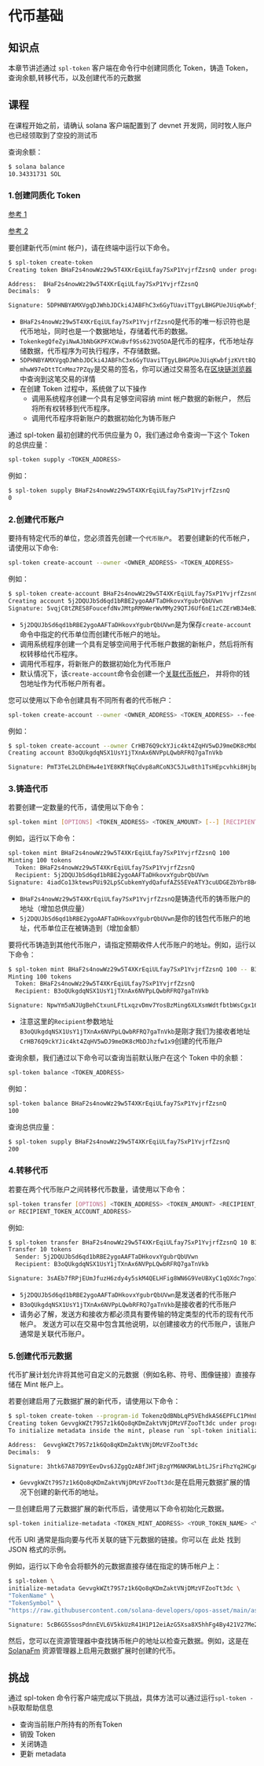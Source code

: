 # 代币基础

## 知识点

本章节讲述通过 `spl-token` 客户端在命令行中创建同质化 Token，铸造 Token，查询余额,转移代币，以及创建代币的元数据

## 课程

在课程开始之前，请确认 solana 客户端配置到了 devnet 开发网，同时牧人账户也已经领取到了空投的测试币

查询余额：

```sh
$ solana balance
10.34331731 SOL
```

### 1.创建同质化 Token

[参考 1](/SolanaProgramLibrary/token#example-creating-your-own-fungible-token)

[参考 2](/SolanaDocumention/core/tokens)

要创建新代币(mint 帐户)，请在终端中运行以下命令。

```sh
$ spl-token create-token
Creating token BHaF2s4nowWz29w5T4XKrEqiULfay7SxP1YvjrfZzsnQ under program TokenkegQfeZyiNwAJbNbGKPFXCWuBvf9Ss623VQ5DA

Address:  BHaF2s4nowWz29w5T4XKrEqiULfay7SxP1YvjrfZzsnQ
Decimals:  9

Signature: 5DPHNBYAMXVgqDJWhbJDCki4JABFhC3x6GyTUaviTTgyLBHGPUeJUiqKwbfjzKVttBQmhwW97eDttTCnMmz7PZqy
```

- `BHaF2s4nowWz29w5T4XKrEqiULfay7SxP1YvjrfZzsnQ`是代币的唯一标识符也是代币地址，同时也是一个数据地址，存储着代币的数据。
- `TokenkegQfeZyiNwAJbNbGKPFXCWuBvf9Ss623VQ5DA`是代币的程序，代币地址存储数据，代币程序为可执行程序，不存储数据。
- `5DPHNBYAMXVgqDJWhbJDCki4JABFhC3x6GyTUaviTTgyLBHGPUeJUiqKwbfjzKVttBQmhwW97eDttTCnMmz7PZqy`是交易的签名，你可以通过交易签名在[区块链浏览器](https://solscan.io/tx/5DPHNBYAMXVgqDJWhbJDCki4JABFhC3x6GyTUaviTTgyLBHGPUeJUiqKwbfjzKVttBQmhwW97eDttTCnMmz7PZqy?cluster=devnet)中查询到这笔交易的详情
- 在创建 Token 过程中，系统做了以下操作
  - 调用系统程序创建一个具有足够空间容纳 mint 帐户数据的新帐户， 然后将所有权转移到代币程序。
  - 调用代币程序将新账户的数据初始化为铸币账户

通过 spl-token 最初创建的代币供应量为 0，我们通过命令查询一下这个 Token 的总供应量：

```sh
spl-token supply <TOKEN_ADDRESS>
```

例如：

```sh
$ spl-token supply BHaF2s4nowWz29w5T4XKrEqiULfay7SxP1YvjrfZzsnQ
0
```

### 2.创建代币账户

要持有特定代币的单位，您必须首先创建一个`代币账户`。 若要创建新的代币帐户，请使用以下命令:

```sh
spl-token create-account --owner <OWNER_ADDRESS> <TOKEN_ADDRESS>
```

例如：

```sh
$ spl-token create-account BHaF2s4nowWz29w5T4XKrEqiULfay7SxP1YvjrfZzsnQ
Creating account 5j2DQUJbSd6qd1bRBE2ygoAAFTaDHkovxYgubrQbUVwn
Signature: 5vqjC8tZRES8FoucefdNvJMtpRM9WerWvMMy29QTJ6Uf6nE1zCZErWB34eBJaPrXE4iaWvBDuYJX7Mdjzb7fUyNM
```

- `5j2DQUJbSd6qd1bRBE2ygoAAFTaDHkovxYgubrQbUVwn`是为保存`create-account`命令中指定的代币单位而创建代币帐户的地址。
- 调用系统程序创建一个具有足够空间用于代币帐户数据的新帐户，然后将所有权转移给代币程序。
- 调用代币程序，将新账户的数据初始化为代币账户
- 默认情况下，该`create-account`命令会创建一个[关联代币帐户](/SolanaDocumention/core/tokens#associated-token-account)， 并将你的钱包地址作为代币帐户所有者。

您可以使用以下命令创建具有不同所有者的代币帐户：

```sh
spl-token create-account --owner <OWNER_ADDRESS> <TOKEN_ADDRESS> --fee-payer ${HOME}/.config/solana/id.json
```

例如：

```sh
$ spl-token create-account --owner CrHB76Q9ckYJic4kt4ZqHV5wDJ9meDK8cMbDJhzfw1x9 BHaF2s4nowWz29w5T4XKrEqiULfay7SxP1YvjrfZzsnQ --fee-payer ~/.config/solana/id.json
Creating account B3oQUkgdqNSX1UsY1jTXnAx6NVPpLQwbRFRQ7gaTnVkb

Signature: PmT3TeL2LDhEHw4e1YE8KRfNqCdvp8aRCoN3C5JLw8th1TsHEpcvhki8Hjbpgmy2up8xVbB7R24hqEwvMDtPy7f
```

### 3.铸造代币

若要创建一定数量的代币，请使用以下命令：

```sh
spl-token mint [OPTIONS] <TOKEN_ADDRESS> <TOKEN_AMOUNT> [--] [RECIPIENT_TOKEN_ACCOUNT_ADDRESS]
```

例如，运行以下命令：

```sh
spl-token mint BHaF2s4nowWz29w5T4XKrEqiULfay7SxP1YvjrfZzsnQ 100
Minting 100 tokens
  Token: BHaF2s4nowWz29w5T4XKrEqiULfay7SxP1YvjrfZzsnQ
  Recipient: 5j2DQUJbSd6qd1bRBE2ygoAAFTaDHkovxYgubrQbUVwn
Signature: 4iadCo13ktewsPUi92LpSCubkemYydQafufAZS5EVeATY3cuUDGEZbYbr8B4tpsiHuFNkcUTc5y2axthADthHcWq
```

- `BHaF2s4nowWz29w5T4XKrEqiULfay7SxP1YvjrfZzsnQ`是铸造代币的铸币账户的地址（增加总供应量）
- `5j2DQUJbSd6qd1bRBE2ygoAAFTaDHkovxYgubrQbUVwn`是你的钱包代币账户的地址，代币单位正在被铸造到（增加金额）

要将代币铸造到其他代币账户，请指定预期收件人代币账户的地址。例如，运行以下命令：

```sh
$ spl-token mint BHaF2s4nowWz29w5T4XKrEqiULfay7SxP1YvjrfZzsnQ 100 -- B3oQUkgdqNSX1UsY1jTXnAx6NVPpLQwbRFRQ7gaTnVkb
Minting 100 tokens
  Token: BHaF2s4nowWz29w5T4XKrEqiULfay7SxP1YvjrfZzsnQ
  Recipient: B3oQUkgdqNSX1UsY1jTXnAx6NVPpLQwbRFRQ7gaTnVkb

Signature: NpwYm5aNJUgBehCtxunLFtLxqzvDmv7YosBzMing6XLXsmWdtfbtbWsCgx16emLiD3Up2rpS4u9wAZy9MQ67XPn
```

- 注意这里的`Recipient`参数地址`B3oQUkgdqNSX1UsY1jTXnAx6NVPpLQwbRFRQ7gaTnVkb`是刚才我们为接收者地址`CrHB76Q9ckYJic4kt4ZqHV5wDJ9meDK8cMbDJhzfw1x9`创建的代币账户

查询余额，我们通过以下命令可以查询当前默认账户在这个 Token 中的余额：

```sh
spl-token balance <TOKEN_ADDRESS>
```

例如：

```sh
spl-token balance BHaF2s4nowWz29w5T4XKrEqiULfay7SxP1YvjrfZzsnQ
100
```

查询总供应量：

```sh
$ spl-token supply BHaF2s4nowWz29w5T4XKrEqiULfay7SxP1YvjrfZzsnQ
200
```

### 4.转移代币

若要在两个代币账户之间转移代币数量，请使用以下命令：

```sh
spl-token transfer [OPTIONS] <TOKEN_ADDRESS> <TOKEN_AMOUNT> <RECIPIENT_ADDRESS
or RECIPIENT_TOKEN_ACCOUNT_ADDRESS>
```

例如:

```sh
$ spl-token transfer BHaF2s4nowWz29w5T4XKrEqiULfay7SxP1YvjrfZzsnQ 10 B3oQUkgdqNSX1UsY1jTXnAx6NVPpLQwbRFRQ7gaTnVkb
Transfer 10 tokens
  Sender: 5j2DQUJbSd6qd1bRBE2ygoAAFTaDHkovxYgubrQbUVwn
  Recipient: B3oQUkgdqNSX1UsY1jTXnAx6NVPpLQwbRFRQ7gaTnVkb

Signature: 3sAEb7fRPjEUmJfuzH6zdy4y5skM4QELHFig8WN6G9VeUBXyC1qQXdc7ngo1nszLb2nnrufjCJvNYrfWuUNwj5Cd
```

- `5j2DQUJbSd6qd1bRBE2ygoAAFTaDHkovxYgubrQbUVwn`是发送者的代币账户
- `B3oQUkgdqNSX1UsY1jTXnAx6NVPpLQwbRFRQ7gaTnVkb`是接收者的代币账户
- 请务必了解，发送方和接收方都必须具有要传输的特定类型的代币的现有代币帐户。 发送方可以在交易中包含其他说明，以创建接收方的代币账户，该账户通常是关联代币账户。

### 5.创建代币元数据

代币扩展计划允许将其他可自定义的元数据（例如名称、符号、图像链接）直接存储在 Mint 帐户上。

若要创建启用了元数据扩展的新代币，请使用以下命令：

```sh
$ spl-token create-token --program-id TokenzQdBNbLqP5VEhdkAS6EPFLC1PHnBqCXEpPxuEb --enable-metadata
Creating token GevvgkWZt79S7z1k6Qo8qKDmZaktVNjDMzVFZooTt3dc under program TokenzQdBNbLqP5VEhdkAS6EPFLC1PHnBqCXEpPxuEb
To initialize metadata inside the mint, please run `spl-token initialize-metadata GevvgkWZt79S7z1k6Qo8qKDmZaktVNjDMzVFZooTt3dc <YOUR_TOKEN_NAME> <YOUR_TOKEN_SYMBOL> <YOUR_TOKEN_URI>`, and sign with the mint authority.

Address:  GevvgkWZt79S7z1k6Qo8qKDmZaktVNjDMzVFZooTt3dc
Decimals:  9

Signature: 3htk67A87D9YEevDvs6JZggQzABfJHTjBzgYM6NKRWLbtLJSriFhzYq2HCgA4GLVJNuVkeZ19kzKrizF8QiGzguF
```

- `GevvgkWZt79S7z1k6Qo8qKDmZaktVNjDMzVFZooTt3dc`是在启用元数据扩展的情况下创建的新代币的地址。

一旦创建启用了元数据扩展的新代币后，请使用以下命令初始化元数据。

```sh
spl-token initialize-metadata <TOKEN_MINT_ADDRESS> <YOUR_TOKEN_NAME> <YOUR_TOKEN_SYMBOL> <YOUR_TOKEN_URI>
```

代币 URI 通常是指向要与代币关联的链下元数据的链接。你可以在 此处 找到 JSON 格式的示例。

例如，运行以下命令会将额外的元数据直接存储在指定的铸币帐户上：

```sh
$ spl-token \
initialize-metadata GevvgkWZt79S7z1k6Qo8qKDmZaktVNjDMzVFZooTt3dc \
"TokenName" \
"TokenSymbol" \
"https://raw.githubusercontent.com/solana-developers/opos-asset/main/assets/DeveloperPortal/metadata.json"

Signature: 5cB6G5SsosPdnnEVL6V5kkUzR41H1P12eiAzG5Xsa8X5hhFg4By421V27Me2YqfH5eBUf45ostMUsiw2rqSuddJZ
```

然后，您可以在资源管理器中查找铸币帐户的地址以检查元数据。例如，这是在 [SolanaFm](https://solscan.io/tx/5DPHNBYAMXVgqDJWhbJDCki4JABFhC3x6GyTUaviTTgyLBHGPUeJUiqKwbfjzKVttBQmhwW97eDttTCnMmz7PZqy?cluster=devnet) 资源管理器上启用元数据扩展时创建的代币。

## 挑战

通过 spl-token 命令行客户端完成以下挑战，具体方法可以通过运行`spl-token -h`获取帮助信息

- 查询当前账户所持有的所有Token
- 销毁 Token
- 关闭铸造
- 更新 metadata
